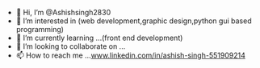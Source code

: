 - 👋 Hi, I’m @Ashishsingh2830
- 👀 I’m interested in (web development,graphic design,python gui based programming)
- 🌱 I’m currently learning ...(front end development)
- 💞️ I’m looking to collaborate on ...
- 📫 How to reach me ...www.linkedin.com/in/ashish-singh-551909214

<!---
Ashishsingh2830/Ashishsingh2830 is a ✨ special ✨ repository because its `README.md` (this file) appears on your GitHub profile.
You can click the Preview link to take a look at your changes.
--->
